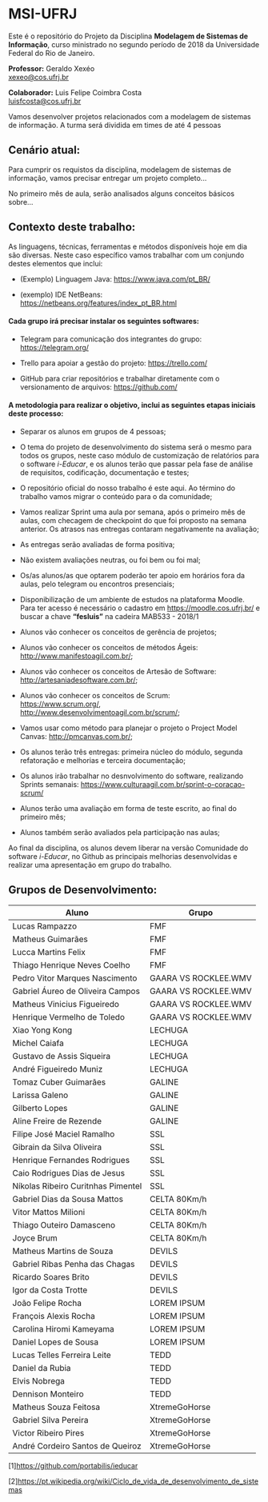 # MSI-UFRJ
Este é o repositório do Projeto da Disciplina **Modelagem de Sistemas de Informação**, curso ministrado no segundo período de 2018 da Universidade Federal do Rio de Janeiro.


**Professor:** Geraldo Xexéo <br>
xexeo@cos.ufrj.br 

**Colaborador:** Luis Felipe Coimbra Costa <br>
luisfcosta@cos.ufrj.br

Vamos desenvolver projetos relacionados com a modelagem de sistemas de informação. A turma será dividida em times de até 4 pessoas 

## Cenário atual:

Para cumprir os requistos da disciplina, modelagem de sistemas de informação, vamos precisar entregar um projeto completo... 

No primeiro mês de aula, serão analisados alguns conceitos básicos sobre...

## Contexto deste trabalho:

As linguagens, técnicas, ferramentas e métodos disponíveis hoje em dia são diversas. Neste caso específico vamos trabalhar com um conjundo destes elementos que inclui:

* (Exemplo) Linguagem Java: <https://www.java.com/pt_BR/>

* (exemplo) IDE NetBeans: <https://netbeans.org/features/index_pt_BR.html>

#### Cada grupo irá precisar instalar os seguintes softwares:

* Telegram para comunicação dos integrantes do grupo: <https://telegram.org/>

* Trello para apoiar a gestão do projeto: <https://trello.com/>

* GitHub para criar repositórios e trabalhar diretamente com o versionamento de arquivos: <https://github.com/>

#### A metodologia para realizar o objetivo, inclui as seguintes etapas iniciais deste processo:

* Separar os alunos em grupos de 4 pessoas;

* O tema do projeto de desenvolvimento do sistema será o mesmo para todos os grupos, neste caso módulo de customização de relatórios para o software *i-Educar*, e os alunos terão que passar pela fase de análise de requisitos, codificação, documentação e testes;

* O repositório oficial do nosso trabalho é este aqui. Ao término do trabalho vamos migrar o conteúdo para o da comunidade;

* Vamos realizar Sprint uma aula por semana, após o primeiro mês de aulas, com checagem de checkpoint do que foi proposto na semana anterior. Os atrasos nas entregas contaram negativamente na avaliação;

* As entregas serão avaliadas de forma positiva;

* Não existem avaliações neutras, ou foi bem ou foi mal;

* Os/as alunos/as que optarem poderão ter apoio em horários fora da aulas, pelo telegram ou encontros presenciais;

* Disponibilização de um ambiente de estudos na plataforma Moodle. Para ter acesso é necessário o cadastro em <https://moodle.cos.ufrj.br/> e buscar a chave **“fesluis”** na cadeira MAB533 - 2018/1

* Alunos vão conhecer os conceitos de gerência de projetos;

* Alunos vão conhecer os conceitos de métodos Ágeis: <http://www.manifestoagil.com.br/>;

* Alunos vão conhecer os conceitos de Artesão de Software: <http://artesaniadesoftware.com.br/>;

* Alunos vão conhecer os conceitos de Scrum: <br> <https://www.scrum.org/>, <http://www.desenvolvimentoagil.com.br/scrum/>;

* Vamos usar como método para planejar o projeto o Project Model Canvas: <http://pmcanvas.com.br/>;

* Os alunos terão três entregas: primeira núcleo do módulo, segunda refatoração e melhorias e terceira documentação;

* Os alunos irão trabalhar no desnvolvimento do software, realizando Sprints semanais: <https://www.culturaagil.com.br/sprint-o-coracao-scrum/>

* Alunos terão uma avaliação em forma de teste escrito, ao final do primeiro mês;

* Alunos também serão avaliados pela participação nas aulas;

Ao final da disciplina, os alunos devem liberar na versão Comunidade do software *i-Educar*, no Github as principais melhorias desenvolvidas e realizar uma apresentação em grupo do trabalho.

## Grupos de Desenvolvimento:

| Aluno | Grupo 
| --- | --- |
|Lucas Rampazzo | FMF 
| Matheus Guimarães | FMF
| Lucca Martins Felix | FMF
| Thiago Henrique Neves Coelho | FMF
| Pedro Vitor Marques Nascimento | GAARA VS ROCKLEE.WMV
| Gabriel Áureo de Oliveira Campos | GAARA VS ROCKLEE.WMV
| Matheus Vinicius Figueiredo | GAARA VS ROCKLEE.WMV
| Henrique Vermelho de Toledo | GAARA VS ROCKLEE.WMV
| Xiao Yong Kong | LECHUGA
| Michel Caiafa | LECHUGA
| Gustavo de Assis Siqueira | LECHUGA
| André Figueiredo Muniz | LECHUGA
| Tomaz Cuber Guimarães | GALINE
| Larissa Galeno | GALINE
| Gilberto Lopes | GALINE
| Aline Freire de Rezende | GALINE
| Filipe José Maciel Ramalho | SSL
| Gibrain da Silva Oliveira | SSL
| Henrique Fernandes Rodrigues| SSL
| Caio Rodrigues Dias de Jesus | SSL
| Níkolas Ribeiro Curitnhas Pimentel | SSL
| Gabriel Dias da Sousa Mattos | CELTA 80Km/h
| Vitor Mattos Milioni | CELTA 80Km/h
| Thiago Outeiro Damasceno | CELTA 80Km/h
| Joyce Brum | CELTA 80Km/h
|Matheus Martins de Souza | DEVILS
| Gabriel Ribas Penha das Chagas | DEVILS
| Ricardo Soares Brito | DEVILS
| Igor da Costa Trotte | DEVILS
| João Felipe Rocha | LOREM IPSUM
| François Alexis Rocha | LOREM IPSUM
| Carolina Hiromi Kameyama| LOREM IPSUM
| Daniel Lopes de Sousa | LOREM IPSUM
| Lucas Telles Ferreira Leite | TEDD
| Daniel da Rubia | TEDD
| Elvis Nobrega | TEDD
| Dennison Monteiro | TEDD
| Matheus Souza Feitosa | XtremeGoHorse
| Gabriel Silva Pereira | XtremeGoHorse
| Victor Ribeiro Pires | XtremeGoHorse
| André Cordeiro Santos de Queiroz | XtremeGoHorse

[1]<https://github.com/portabilis/ieducar>

[2]<https://pt.wikipedia.org/wiki/Ciclo_de_vida_de_desenvolvimento_de_sistemas>




